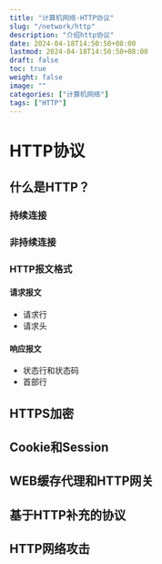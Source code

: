 ```yaml
---
title: "计算机网络-HTTP协议"
slug: "/network/http"
description: "介绍http协议"
date: 2024-04-18T14:50:50+08:00
lastmod: 2024-04-18T14:50:50+08:00
draft: false
toc: true
weight: false
image: ""
categories: ["计算机网络"]
tags: ["HTTP"]
---
```

# HTTP协议
## 什么是HTTP？
### 持续连接
### 非持续连接
### HTTP报文格式
#### 请求报文
- 请求行
- 请求头
#### 响应报文
- 状态行和状态码
- 首部行
## HTTPS加密
## Cookie和Session
## WEB缓存代理和HTTP网关
## 基于HTTP补充的协议
## HTTP网络攻击